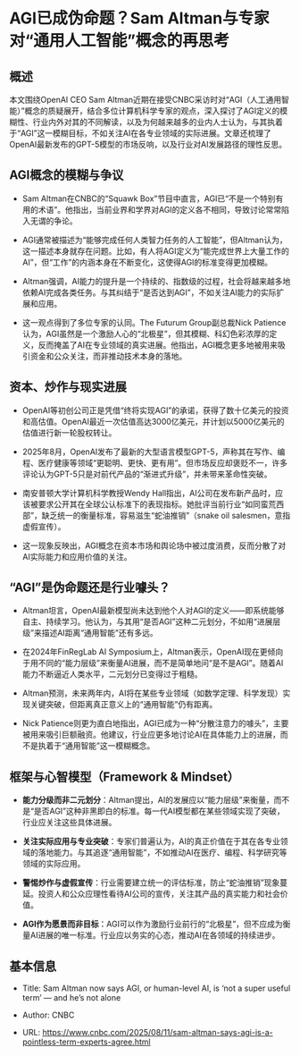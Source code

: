 
# AGI已成伪命题？Sam Altman与专家对“通用人工智能”概念的再思考

## 概述

本文围绕OpenAI CEO Sam Altman近期在接受CNBC采访时对“AGI（人工通用智能）”概念的质疑展开，结合多位计算机科学专家的观点，深入探讨了AGI定义的模糊性、行业内外对其的不同解读，以及为何越来越多的业内人士认为，与其执着于“AGI”这一模糊目标，不如关注AI在各专业领域的实际进展。文章还梳理了OpenAI最新发布的GPT-5模型的市场反响，以及行业对AI发展路径的理性反思。

## AGI概念的模糊与争议

- Sam Altman在CNBC的“Squawk Box”节目中直言，AGI已“不是一个特别有用的术语”。他指出，当前业界和学界对AGI的定义各不相同，导致讨论常常陷入无谓的争论。
    
- AGI通常被描述为“能够完成任何人类智力任务的人工智能”，但Altman认为，这一描述本身就存在问题。比如，有人将AGI定义为“能完成世界上大量工作的AI”，但“工作”的内涵本身在不断变化，这使得AGI的标准变得更加模糊。
    
- Altman强调，AI能力的提升是一个持续的、指数级的过程，社会将越来越多地依赖AI完成各类任务。与其纠结于“是否达到AGI”，不如关注AI能力的实际扩展和应用。
    
- 这一观点得到了多位专家的认同。The Futurum Group副总裁Nick Patience认为，AGI虽然是一个激励人心的“北极星”，但其模糊、科幻色彩浓厚的定义，反而掩盖了AI在专业领域的真实进展。他指出，AGI概念更多地被用来吸引资金和公众关注，而非推动技术本身的落地。
    

## 资本、炒作与现实进展

- OpenAI等初创公司正是凭借“终将实现AGI”的承诺，获得了数十亿美元的投资和高估值。OpenAI最近一次估值高达3000亿美元，并计划以5000亿美元的估值进行新一轮股权转让。
    
- 2025年8月，OpenAI发布了最新的大型语言模型GPT-5，声称其在写作、编程、医疗健康等领域“更聪明、更快、更有用”。但市场反应却褒贬不一，许多评论认为GPT-5只是对前代产品的“渐进式升级”，并未带来革命性突破。
    
- 南安普顿大学计算机科学教授Wendy Hall指出，AI公司在发布新产品时，应该被要求公开其在全球公认标准下的表现指标。她批评当前行业“如同蛮荒西部”，缺乏统一的衡量标准，容易滋生“蛇油推销”（snake oil salesmen，意指虚假宣传）。
    
- 这一现象反映出，AGI概念在资本市场和舆论场中被过度消费，反而分散了对AI实际能力和应用价值的关注。
    

## “AGI”是伪命题还是行业噱头？

- Altman坦言，OpenAI最新模型尚未达到他个人对AGI的定义——即系统能够自主、持续学习。他认为，与其用“是否AGI”这种二元划分，不如用“进展层级”来描述AI距离“通用智能”还有多远。
    
- 在2024年FinRegLab AI Symposium上，Altman表示，OpenAI现在更倾向于用不同的“能力层级”来衡量AI进展，而不是简单地问“是不是AGI”。随着AI能力不断逼近人类水平，二元划分已变得过于粗糙。
    
- Altman预测，未来两年内，AI将在某些专业领域（如数学定理、科学发现）实现关键突破，但距离真正意义上的“通用智能”仍有距离。
    
- Nick Patience则更为直白地指出，AGI已成为一种“分散注意力的噱头”，主要被用来吸引巨额融资。他建议，行业应更多地讨论AI在具体能力上的进展，而不是执着于“通用智能”这一模糊概念。
    

## 框架与心智模型（Framework & Mindset）

- **能力分级而非二元划分**：Altman提出，AI的发展应以“能力层级”来衡量，而不是“是否AGI”这种非黑即白的标准。每一代AI模型都在某些领域实现了突破，行业应关注这些具体进展。
    
- **关注实际应用与专业突破**：专家们普遍认为，AI的真正价值在于其在各专业领域的落地能力。与其追逐“通用智能”，不如推动AI在医疗、编程、科学研究等领域的实际应用。
    
- **警惕炒作与虚假宣传**：行业需要建立统一的评估标准，防止“蛇油推销”现象蔓延。投资人和公众应理性看待AI公司的宣传，关注其产品的真实能力和社会价值。
    
- **AGI作为愿景而非目标**：AGI可以作为激励行业前行的“北极星”，但不应成为衡量AI进展的唯一标准。行业应以务实的心态，推动AI在各领域的持续进步。
    

## 基本信息

- Title: Sam Altman now says AGI, or human-level AI, is ‘not a super useful term’ — and he’s not alone
    
- Author: CNBC
    
- URL: https://www.cnbc.com/2025/08/11/sam-altman-says-agi-is-a-pointless-term-experts-agree.html
